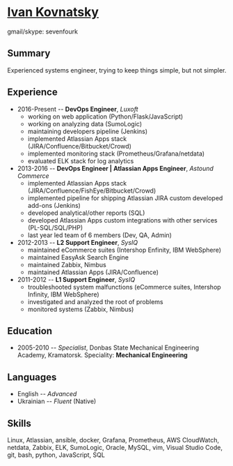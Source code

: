 # [Ivan Kovnatsky](https://gitprint.com/sevenfourk/resume/blob/master/README.md?download "Click to download PDF")
gmail/skype: sevenfourk

## Summary
Experienced systems engineer, trying to keep things simple, but not simpler.


## Experience
* 2016-Present -- **DevOps Engineer**, _Luxoft_ 
  * working on web application (Python/Flask/JavaScript)
  * working on analyzing data (SumoLogic)
  * maintaining developers pipeline (Jenkins)
  * implemented Atlassian Apps stack (JIRA/Confluence/Bitbucket/Crowd)
  * implemented monitoring stack (Prometheus/Grafana/netdata)
  * evaluated ELK stack for log analytics
* 2013-2016 -- **DevOps Engineer | Atlassian Apps Engineer**, _Astound Commerce_
  * implemented Atlassian Apps stack (JIRA/Confluence/FishEye/Bitbucket/Crowd)
  * implemented pipeline for shipping Atlassian JIRA custom developed add-ons (Jenkins)
  * developed analytical/other reports (SQL)
  * developed Atlassian Apps custom integrations with other services (PL-SQL/SQL/PHP)
  * last year led team of 6 members (Dev, QA, Admin)
* 2012-2013 -- **L2 Support Engineer**, _SysIQ_
  * maintained eCommerce suites (Intershop Enfinity, IBM WebSphere)
  * maintained EasyAsk Search Engine
  * maintained Zabbix, Nimbus
  * maintained Atlassian Apps (JIRA/Confluence)
* 2011-2012 -- **L1 Support Engineer**, _SysIQ_
  * troubleshooted system malfunctions (eCommerce suites, Intershop Infinity, IBM WebSphere)
  * investigated and analyzed the root of problems
  * monitored systems (Zabbix, Nimbus)

## Education
* 2005-2010 -- _Specialist_, Donbas State Mechanical Engineering Academy,
Kramatorsk. Speciality: **Mechanical Engineering**

## Languages
* English   -- _Advanced_
* Ukrainian -- _Fluent_ (Native)

## Skills
Linux, Atlassian, ansible, docker, Grafana, Prometheus, AWS CloudWatch,
netdata, Zabbix, ELK, SumoLogic, Oracle, MySQL, vim, Visual Studio Code, git,
bash, python, JavaScript, SQL
